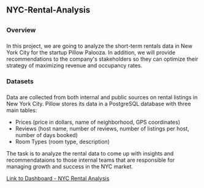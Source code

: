 ## NYC-Rental-Analysis <h2>

### Overview <h3>

In this project, we are going to analyze the short-term rentals data in New York City for the startup Pillow Palooza. In addition, we will provide recommendations to the company's stakeholders so they can optimize their strategy of maximizing revenue and occupancy rates.

### Datasets <h3>

Data are collected from both internal and public sources on rental listings in New York City. Pillow stores its data in a PostgreSQL database with three main tables:
   - Prices (price in dollars, name of neighborhood, GPS coordinates)
   - Reviews (host name, number of reviews, number of listings per host, number of days booked)
   - Room Types (room type, description)

The task is to analyze the rental data to come up with insights and recommendataions to those internal teams that are responsible for managing growth and success in the NYC market.

[Link to Dashboard - NYC Rental Analysis](https://public.tableau.com/views/mastery-proj2/Story1?:language=en-US&:display_count=n&:origin=viz_share_link)

